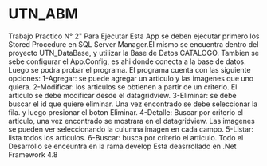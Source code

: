 # UTN_ABM
Trabajo Practico N° 2"
Para Ejecutar Esta App se deben ejecutar primero los Stored Procedure en SQL Server Manager.El mismo se encuentra dentro del proyecto UTN_DataBase, y utilizar la Base de Datos CATALOGO. Tambien se sebe configurar el App.Config, es ahi donde conecta a la base de datos. 
Luego se podra probar el programa. 
El programa cuenta con las siguiente opciones:
1-Agregar: se puede agregar un articulo y las imagenes que uno quiera.
2-Modificar: los articulos se obtienen a partir de un criterio. El articulo se debe modificar desde el datagridview.
3-Eliminar: se debe buscar el id que quiere eliminar. Una vez encontrado se debe seleccionar la fila. y luego presionar el boton Eliminar.
4-Detalle: Buscar por criterio el articulo, una vez encontrado se mostrara en el datagridview. Las imagenes se pueden ver seleccionando la culumna imagen en cada campo.
5-Listar: lista todos los articulos.
6-Buscar: busca por criterio el articulo.
Todo el Desarrollo se enceuntra en la rama develop
Esta deasrrollado en .Net Framework 4.8

